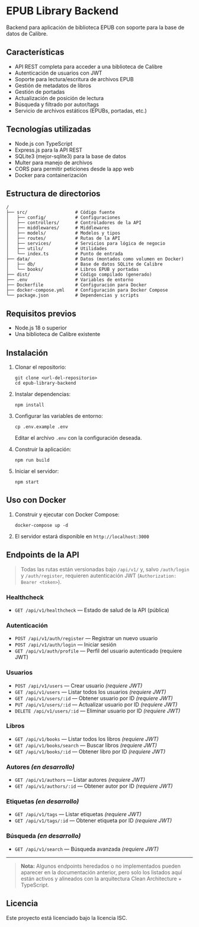 # EPUB Library Backend

Backend para aplicación de biblioteca EPUB con soporte para la base de datos de Calibre.

## Características

- API REST completa para acceder a una biblioteca de Calibre
- Autenticación de usuarios con JWT
- Soporte para lectura/escritura de archivos EPUB
- Gestión de metadatos de libros
- Gestión de portadas
- Actualización de posición de lectura
- Búsqueda y filtrado por autor/tags
- Servicio de archivos estáticos (EPUBs, portadas, etc.)

## Tecnologías utilizadas

- Node.js con TypeScript
- Express.js para la API REST
- SQLite3 (mejor-sqlite3) para la base de datos
- Multer para manejo de archivos
- CORS para permitir peticiones desde la app web
- Docker para containerización

## Estructura de directorios

```
/
├── src/                  # Código fuente
│   ├── config/           # Configuraciones
│   ├── controllers/      # Controladores de la API
│   ├── middlewares/      # Middlewares
│   ├── models/           # Modelos y tipos
│   ├── routes/           # Rutas de la API
│   ├── services/         # Servicios para lógica de negocio
│   ├── utils/            # Utilidades
│   └── index.ts          # Punto de entrada
├── data/                 # Datos (montados como volumen en Docker)
│   ├── db/               # Base de datos SQLite de Calibre
│   └── books/            # Libros EPUB y portadas
├── dist/                 # Código compilado (generado)
├── .env                  # Variables de entorno
├── Dockerfile            # Configuración para Docker
├── docker-compose.yml    # Configuración para Docker Compose
└── package.json          # Dependencias y scripts
```

## Requisitos previos

- Node.js 18 o superior
- Una biblioteca de Calibre existente

## Instalación

1. Clonar el repositorio:
   ```
   git clone <url-del-repositorio>
   cd epub-library-backend
   ```

2. Instalar dependencias:
   ```
   npm install
   ```

3. Configurar las variables de entorno:
   ```
   cp .env.example .env
   ```
   Editar el archivo `.env` con la configuración deseada.

4. Construir la aplicación:
   ```
   npm run build
   ```

5. Iniciar el servidor:
   ```
   npm start
   ```

## Uso con Docker

1. Construir y ejecutar con Docker Compose:
   ```
   docker-compose up -d
   ```

2. El servidor estará disponible en `http://localhost:3000`

## Endpoints de la API

> Todas las rutas están versionadas bajo `/api/v1/` y, salvo `/auth/login` y `/auth/register`, requieren autenticación JWT (`Authorization: Bearer <token>`).

### Healthcheck
- `GET /api/v1/healthcheck` — Estado de salud de la API (pública)

### Autenticación
- `POST /api/v1/auth/register` — Registrar un nuevo usuario
- `POST /api/v1/auth/login` — Iniciar sesión
- `GET /api/v1/auth/profile` — Perfil del usuario autenticado (requiere JWT)

### Usuarios
- `POST /api/v1/users` — Crear usuario *(requiere JWT)*
- `GET /api/v1/users` — Listar todos los usuarios *(requiere JWT)*
- `GET /api/v1/users/:id` — Obtener usuario por ID *(requiere JWT)*
- `PUT /api/v1/users/:id` — Actualizar usuario por ID *(requiere JWT)*
- `DELETE /api/v1/users/:id` — Eliminar usuario por ID *(requiere JWT)*

### Libros
- `GET /api/v1/books` — Listar todos los libros *(requiere JWT)*
- `GET /api/v1/books/search` — Buscar libros *(requiere JWT)*
- `GET /api/v1/books/:id` — Obtener libro por ID *(requiere JWT)*

### Autores *(en desarrollo)*
- `GET /api/v1/authors` — Listar autores *(requiere JWT)*
- `GET /api/v1/authors/:id` — Obtener autor por ID *(requiere JWT)*

### Etiquetas *(en desarrollo)*
- `GET /api/v1/tags` — Listar etiquetas *(requiere JWT)*
- `GET /api/v1/tags/:id` — Obtener etiqueta por ID *(requiere JWT)*

### Búsqueda *(en desarrollo)*
- `GET /api/v1/search` — Búsqueda avanzada *(requiere JWT)*

---

> **Nota:** Algunos endpoints heredados o no implementados pueden aparecer en la documentación anterior, pero solo los listados aquí están activos y alineados con la arquitectura Clean Architecture + TypeScript.

## Licencia

Este proyecto está licenciado bajo la licencia ISC.
